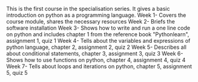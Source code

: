 This is the first course in the specialisation series.
It gives a basic introduction on python as a programming language.
Week 1- Covers the course module, shares the necessary resources
Week 2- Briefs the software installation 
Week 3- Shows how to write and run a one line code on python and includes chapter 1 from the reference book "Pythonlearn", assignment 1, quiz 1
Week 4- Tells about the variables and expressions of python language, chapter 2, assignment 2, quiz 2
Week 5- Describes all about conditional statements, chapter 3, assignment 3, quiz 3
Week 6- Shows how to use functions on python, chapter 4, assignment 4, quiz 4
Week 7- Tells about loops and iterations on python, chapter 5, assignment 5, quiz 5
